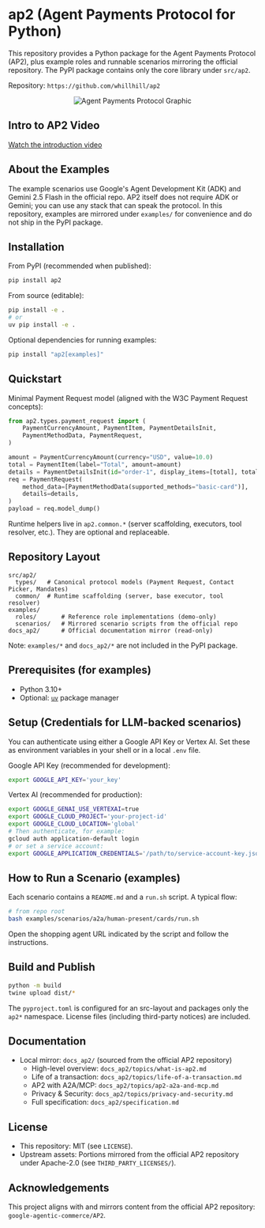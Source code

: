 # ap2 (Agent Payments Protocol for Python)

This repository provides a Python package for the Agent Payments Protocol (AP2), plus example roles and runnable scenarios mirroring the official repository. The PyPI package contains only the core library under `src/ap2`.

Repository: `https://github.com/whillhill/ap2`

<p align="center">
  <img src="docs_ap2/assets/ap2_graphic.png" alt="Agent Payments Protocol Graphic">
  
</p>

## Intro to AP2 Video

[Watch the introduction video](https://goo.gle/ap2-video)

## About the Examples

The example scenarios use Google's Agent Development Kit (ADK) and Gemini 2.5 Flash in the official repo. AP2 itself does not require ADK or Gemini; you can use any stack that can speak the protocol. In this repository, examples are mirrored under `examples/` for convenience and do not ship in the PyPI package.

## Installation

From PyPI (recommended when published):
```bash
pip install ap2
```

From source (editable):
```bash
pip install -e .
# or
uv pip install -e .
```

Optional dependencies for running examples:
```bash
pip install "ap2[examples]"
```

## Quickstart

Minimal Payment Request model (aligned with the W3C Payment Request concepts):

```python
from ap2.types.payment_request import (
    PaymentCurrencyAmount, PaymentItem, PaymentDetailsInit,
    PaymentMethodData, PaymentRequest,
)

amount = PaymentCurrencyAmount(currency="USD", value=10.0)
total = PaymentItem(label="Total", amount=amount)
details = PaymentDetailsInit(id="order-1", display_items=[total], total=total)
req = PaymentRequest(
    method_data=[PaymentMethodData(supported_methods="basic-card")],
    details=details,
)
payload = req.model_dump()
```

Runtime helpers live in `ap2.common.*` (server scaffolding, executors, tool resolver, etc.). They are optional and replaceable.

## Repository Layout

```
src/ap2/
  types/   # Canonical protocol models (Payment Request, Contact Picker, Mandates)
  common/  # Runtime scaffolding (server, base executor, tool resolver)
examples/
  roles/       # Reference role implementations (demo-only)
  scenarios/   # Mirrored scenario scripts from the official repo
docs_ap2/      # Official documentation mirror (read-only)
```

Note: `examples/*` and `docs_ap2/*` are not included in the PyPI package.

## Prerequisites (for examples)

- Python 3.10+
- Optional: [`uv`](https://docs.astral.sh/uv/getting-started/installation/) package manager

## Setup (Credentials for LLM-backed scenarios)

You can authenticate using either a Google API Key or Vertex AI. Set these as environment variables in your shell or in a local `.env` file.

Google API Key (recommended for development):
```bash
export GOOGLE_API_KEY='your_key'
```

Vertex AI (recommended for production):
```bash
export GOOGLE_GENAI_USE_VERTEXAI=true
export GOOGLE_CLOUD_PROJECT='your-project-id'
export GOOGLE_CLOUD_LOCATION='global'
# Then authenticate, for example:
gcloud auth application-default login
# or set a service account:
export GOOGLE_APPLICATION_CREDENTIALS='/path/to/service-account-key.json'
```

## How to Run a Scenario (examples)

Each scenario contains a `README.md` and a `run.sh` script. A typical flow:

```bash
# from repo root
bash examples/scenarios/a2a/human-present/cards/run.sh
```

Open the shopping agent URL indicated by the script and follow the instructions.

## Build and Publish

```bash
python -m build
twine upload dist/*
```

The `pyproject.toml` is configured for an src-layout and packages only the `ap2*` namespace. License files (including third-party notices) are included.

## Documentation

- Local mirror: `docs_ap2/` (sourced from the official AP2 repository)
  - High-level overview: `docs_ap2/topics/what-is-ap2.md`
  - Life of a transaction: `docs_ap2/topics/life-of-a-transaction.md`
  - AP2 with A2A/MCP: `docs_ap2/topics/ap2-a2a-and-mcp.md`
  - Privacy & Security: `docs_ap2/topics/privacy-and-security.md`
  - Full specification: `docs_ap2/specification.md`

## License

- This repository: MIT (see `LICENSE`).
- Upstream assets: Portions mirrored from the official AP2 repository under Apache-2.0 (see `THIRD_PARTY_LICENSES/`).

## Acknowledgements

This project aligns with and mirrors content from the official AP2 repository: `google-agentic-commerce/AP2`.
